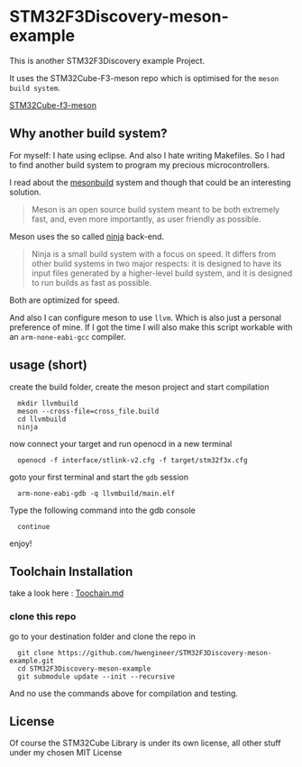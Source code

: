 # STM32F3Discovery-meson-example

This is another STM32F3Discovery example Project.

It uses the STM32Cube-F3-meson repo which is optimised for the `meson build system`.

[STM32Cube-f3-meson](https://github.com/hwengineer/STM32Cube-F3-meson)



## Why another build system?
For myself: I hate using eclipse. And also I hate writing Makefiles.
So I had to find another build system to program my precious microcontrollers.

I read about the [mesonbuild](http://mesonbuild.com/) system and though that could be an interesting solution.

>Meson is an open source build system meant to be both extremely fast, and, even more importantly, as user friendly as possible.

Meson uses the so called [ninja](https://ninja-build.org/) back-end.

>Ninja is a small build system with a focus on speed. It differs from other build systems in two major respects: it is designed to have its input files generated by a higher-level build system, and it is designed to run builds as fast as possible.

Both are optimized for speed.

And also I can configure meson to use `llvm`. Which is also just a personal preference of mine.
If I got the time I will also make this script workable with an `arm-none-eabi-gcc` compiler.

## usage (short)

create the build folder, create the meson project and start compilation

      mkdir llvmbuild
      meson --cross-file=cross_file.build
      cd llvmbuild
      ninja

now connect your target and run openocd in a new terminal

      openocd -f interface/stlink-v2.cfg -f target/stm32f3x.cfg

goto your first terminal and start the `gdb` session

      arm-none-eabi-gdb -q llvmbuild/main.elf

Type the following command into the gdb console

      continue

enjoy!

## Toolchain Installation

take a look here : [Toochain.md](https://github.com/hwengineer/STM32F3Discovery-meson-example/blob/master/Toolchain.md)

### clone this repo

go to your destination folder and clone the repo in

      git clone https://github.com/hwengineer/STM32F3Discovery-meson-example.git
      cd STM32F3Discovery-meson-example
      git submodule update --init --recursive

And no use the commands above for compilation and testing.


## License
Of course the STM32Cube Library is under its own license, all other stuff under my chosen MIT License
